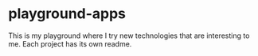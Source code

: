 # playground-apps

This is my playground where I try new technologies that are interesting to me. Each project has its own readme.
